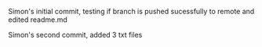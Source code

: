Simon's initial commit, testing if branch is pushed sucessfully to remote and edited readme.md

Simon's second commit, added 3 txt files